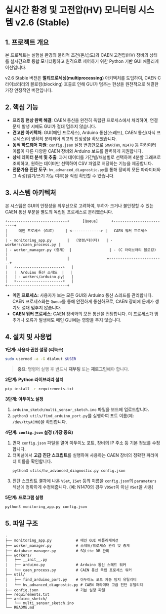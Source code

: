 # 실시간 환경 및 고전압(HV) 모니터링 시스템 v2.6 (Stable)

## 1\. 프로젝트 개요

본 프로젝트는 실험실 환경의 물리적 조건(온/습도)과 CAEN 고전압(HV) 장비의 상태를 실시간으로 통합 모니터링하고 원격으로 제어하기 위한 Python 기반 GUI 애플리케이션입니다.

v2.6 Stable 버전은 **멀티프로세싱(multiprocessing)** 아키텍처를 도입하여, CAEN C 라이브러리의 블로킹(blocking) 호출로 인해 GUI가 멈추는 현상을 원천적으로 해결한 가장 안정적인 버전입니다.

## 2\. 핵심 기능

  * **프리징 현상 완벽 해결**: CAEN 통신을 완전히 독립된 프로세스에서 처리하여, 연결 문제 발생 시에도 GUI가 절대 멈추지 않습니다.
  * **견고한 아키텍처**: GUI(메인 프로세스), Arduino 통신(스레드), CAEN 통신(자식 프로세스)이 명확히 분리되어 최고의 안정성을 확보했습니다.
  * **동적 하드웨어 지원**: `config.json` 설정 변경만으로 `SMARTHV`, `N1470` 등 파라미터 이름이 다른 다양한 CAEN 장비와 Arduino 보드를 완벽하게 지원합니다.
  * **상세 데이터 분석 및 추출**: 과거 데이터를 기간별/채널별로 선택하여 4분할 그래프로 조회하고, 원하는 데이터만 선택하여 CSV 파일로 저장하는 기능을 제공합니다.
  * **전문가용 진단 도구**: `hv_advanced_diagnostic.py`를 통해 장비의 모든 파라미터와 그 속성(읽기/쓰기 가능 여부)을 직접 확인할 수 있습니다.

## 3\. 시스템 아키텍처

본 시스템은 GUI의 안정성을 최우선으로 고려하여, 부하가 크거나 불안정할 수 있는 CAEN 통신 부분을 별도의 독립된 프로세스로 분리했습니다.

```
+---------------------------+      [Queue]      +-------------------------+
|     메인 프로세스 (GUI)     | <-------------> |   CAEN 워커 프로세스      |
| - monitoring_app.py       |   (명령/데이터)   | - workers/caen_process.py |
| - worker_manager.py (중계)  |                 | - (C 라이브러리 블로킹)   |
|                           |                 +-------------------------+
|   +---------------------+   |
|   |  Arduino 통신 스레드  |   |
|   | - workers/arduino.py|   |
|   +---------------------+   |
+---------------------------+
```

  * **메인 프로세스**: 사용자가 보는 모든 GUI와 Arduino 통신 스레드를 관리합니다. CAEN 프로세스와는 `Queue`를 통해 안전하게 통신하므로, CAEN 장비에 문제가 생겨도 절대 멈추지 않습니다.
  * **CAEN 워커 프로세스**: CAEN 장비와의 모든 통신을 전담합니다. 이 프로세스가 멈추거나 오류가 발생해도 메인 GUI에는 영향을 주지 않습니다.

## 4\. 설치 및 사용법

**1단계: 사용자 권한 설정 (리눅스)**

```bash
sudo usermod -a -G dialout $USER
```

> **중요**: 명령어 실행 후 반드시 **재부팅** 또는 **재로그인**해야 합니다.

**2단계: Python 라이브러리 설치**

```bash
pip install -r requirements.txt
```

**3단계: 아두이노 설정**

1.  `arduino_sketch/multi_sensor_sketch.ino` 파일을 보드에 업로드합니다.
2.  `python3 utils/find_arduino_port.py`를 실행하여 포트 이름(예: `/dev/ttyACM0`)을 확인합니다.

**4단계: `config.json` 설정 (가장 중요)**

1.  먼저 `config.json` 파일을 열어 아두이노 포트, 장비의 IP 주소 등 기본 정보를 수정합니다.
2.  터미널에서 **고급 진단 스크립트**를 실행하여 사용하는 CAEN 장비의 정확한 파라미터 이름을 확인합니다.
    ```bash
    python3 utils/hv_advanced_diagnostic.py config.json
    ```
3.  진단 스크립트 결과에 나온 `VSet`, `ISet` 등의 이름을 `config.json`의 `parameters` 섹션에 정확하게 수정해줍니다. (예: N1470의 경우 `V0Set`이 아닌 `VSet`을 사용)

**5단계: 프로그램 실행**

```bash
python3 monitoring_app.py config.json
```

## 5\. 파일 구조

```
.
├── monitoring_app.py           # 메인 GUI 애플리케이션
├── worker_manager.py           # 스레드/프로세스 관리 및 중계
├── database_manager.py         # SQLite DB 관리
├── workers/
│   ├── __init__.py
│   ├── arduino.py              # Arduino 통신 스레드 워커
│   └── caen_process.py         # CAEN 통신 독립 프로세스 워커
├── util/
│   ├── find_arduino_port.py    # 아두이노 포트 자동 탐지 유틸리티
│   └── hv_advanced_diagnostic.py # CAEN 파라미터 고급 진단 유틸리티
├── config.json                 # 기본 설정 파일
├── requirements.txt
├── arduino_sketch/
│   └── multi_sensor_sketch.ino
└── README.md
```
